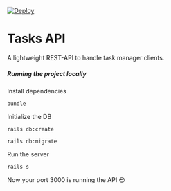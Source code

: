 [![Deploy](https://www.herokucdn.com/deploy/button.svg)](https://heroku.com/deploy)

# Tasks API
A lightweight REST-API to handle task manager clients.

##### Running the project locally

Install dependencies
```
bundle
```

Initialize the DB

```
rails db:create
```

```
rails db:migrate
```

Run the server

```
rails s
```

Now your port 3000 is running the API 😎

